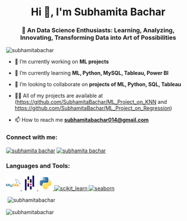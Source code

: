 <h1 align="center">Hi 👋, I'm Subhamita Bachar</h1>
<h3 align="center">🧠 An Data Science Enthusiasts: Learning, Analyzing, Innovating, Transforming Data into Art of Possibilities</h3>

<p align="left"> <img src="https://komarev.com/ghpvc/?username=subhamitabachar&label=Profile%20views&color=0e75b6&style=flat" alt="subhamitabachar" /> </p>

- 🔭 I’m currently working on **ML projects**

- 🌱 I’m currently learning **ML, Python, MySQL, Tableau, Power BI**

- 👯 I’m looking to collaborate on **projects of ML, Python, SQL, Tableau**

- 👨‍💻 All of my projects are available at (https://github.com/SubhamitaBachar/ML_Project_on_KNN and https://github.com/SubhamitaBachar/ML_Project_on_Regression)

- 📫 How to reach me **subhamitabachar014@gmail.com**

<h3 align="left">Connect with me:</h3>
<p align="left">
<a href="https://linkedin.com/in/subhamita bachar" target="blank"><img align="center" src="https://raw.githubusercontent.com/rahuldkjain/github-profile-readme-generator/master/src/images/icons/Social/linked-in-alt.svg" alt="subhamita bachar" height="30" width="40" /></a>
<a href="https://kaggle.com/subhamita bachar" target="blank"><img align="center" src="https://raw.githubusercontent.com/rahuldkjain/github-profile-readme-generator/master/src/images/icons/Social/kaggle.svg" alt="subhamita bachar" height="30" width="40" /></a>
</p>

<h3 align="left">Languages and Tools:</h3>
<p align="left"> <a href="https://www.mysql.com/" target="_blank" rel="noreferrer"> <img src="https://raw.githubusercontent.com/devicons/devicon/master/icons/mysql/mysql-original-wordmark.svg" alt="mysql" width="40" height="40"/> </a> <a href="https://pandas.pydata.org/" target="_blank" rel="noreferrer"> <img src="https://raw.githubusercontent.com/devicons/devicon/2ae2a900d2f041da66e950e4d48052658d850630/icons/pandas/pandas-original.svg" alt="pandas" width="40" height="40"/> </a> <a href="https://www.python.org" target="_blank" rel="noreferrer"> <img src="https://raw.githubusercontent.com/devicons/devicon/master/icons/python/python-original.svg" alt="python" width="40" height="40"/> </a> <a href="https://scikit-learn.org/" target="_blank" rel="noreferrer"> <img src="https://upload.wikimedia.org/wikipedia/commons/0/05/Scikit_learn_logo_small.svg" alt="scikit_learn" width="40" height="40"/> </a> <a href="https://seaborn.pydata.org/" target="_blank" rel="noreferrer"> <img src="https://seaborn.pydata.org/_images/logo-mark-lightbg.svg" alt="seaborn" width="40" height="40"/> </a> </p>

<p>&nbsp;<img align="center" src="https://github-readme-stats.vercel.app/api?username=subhamitabachar&show_icons=true&locale=en" alt="subhamitabachar" /></p>

<p><img align="center" src="https://github-readme-streak-stats.herokuapp.com/?user=subhamitabachar&" alt="subhamitabachar" /></p>
